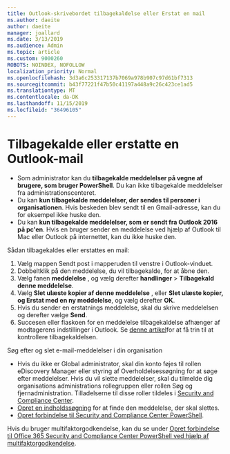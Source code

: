 ```yaml
---
title: Outlook-skrivebordet tilbagekaldelse eller Erstat en mail
ms.author: daeite
author: daeite
manager: joallard
ms.date: 3/13/2019
ms.audience: Admin
ms.topic: article
ms.custom: 9000260
ROBOTS: NOINDEX, NOFOLLOW
localization_priority: Normal
ms.openlocfilehash: 3d3a6c253317137b7069a978b907c97d61bf7313
ms.sourcegitcommit: b43f77221f47b50c41197a448a9c26c423ce1ad5
ms.translationtype: MT
ms.contentlocale: da-DK
ms.lasthandoff: 11/15/2019
ms.locfileid: "36496105"
---
```

# <a name="recall-or-replace-an-outlook-email-message"></a>Tilbagekalde eller erstatte en Outlook-mail

- Som administrator kan du **tilbagekalde meddelelser på vegne af brugere, som bruger PowerShell**. Du kan ikke tilbagekalde meddelelser fra administrationscenteret.
- Du kan **kun tilbagekalde meddelelser, der sendes til personer i organisationen**. Hvis beskeden blev sendt til en Gmail-adresse, kan du for eksempel ikke huske den.
- Du kan **kun tilbagekalde meddelelser, som er sendt fra Outlook 2016 på pc'en**. Hvis en bruger sender en meddelelse ved hjælp af Outlook til Mac eller Outlook på internettet, kan du ikke huske den.

Sådan tilbagekaldes eller erstattes en mail:

1. Vælg mappen Sendt post i mapperuden til venstre i Outlook-vinduet.
1. Dobbeltklik på den meddelelse, du vil tilbagekalde, for at åbne den.
1. Vælg fanen **meddelelse** , og vælg derefter **handlinger** > **Tilbagekald denne meddelelse**.
1. Vælg **Slet ulæste kopier af denne meddelelse** , eller **Slet ulæste kopier, og Erstat med en ny meddelelse**, og vælg derefter **OK**.
1. Hvis du sender en erstatnings meddelelse, skal du skrive meddelelsen og derefter vælge **Send**.
1. Succesen eller fiaskoen for en meddelelse tilbagekaldelse afhænger af modtagerens indstillinger i Outlook. Se [denne artikel](https://support.office.com/article/35027f88-d655-4554-b4f8-6c0729a723a0)for at få trin til at kontrollere tilbagekaldelsen.

Søg efter og slet e-mail-meddelelser i din organisation

- Hvis du ikke er Global administrator, skal din konto føjes til rollen eDiscovery Manager eller styring af Overholdelsessøgning for at søge efter meddelelser. Hvis du vil slette meddelelser, skal du tilmelde dig organisations administrations rollegruppen eller rollen Søg og fjernadministration. Tilladelserne til disse roller tildeles i [Security and Compliance Center](https://go.microsoft.com/fwlink/?linkid=2083731).
- [Opret en indholdssøgning](https://docs.microsoft.com/office365/securitycompliance/content-search) for at finde den meddelelse, der skal slettes.
- [Opret forbindelse til Security and Compliance Center PowerShell](https://docs.microsoft.com/powershell/exchange/office-365-scc/connect-to-scc-powershell/connect-to-scc-powershell?view=exchange-ps).

Hvis du bruger multifaktorgodkendelse, kan du se under [Opret forbindelse til Office 365 Security and Compliance Center PowerShell ved hjælp af multifaktorgodkendelse](https://docs.microsoft.com/powershell/exchange/office-365-scc/connect-to-scc-powershell/mfa-connect-to-scc-powershell?view=exchange-ps).